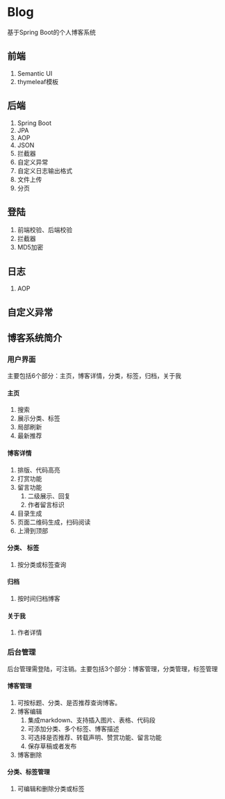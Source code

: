 # Blog
基于Spring Boot的个人博客系统
## 前端
  1. Semantic UI
  2. thymeleaf模板
## 后端
  1. Spring Boot
  2. JPA
  3. AOP
  4. JSON
  5. 拦截器
  6. 自定义异常
  7. 自定义日志输出格式
  8. 文件上传
  9. 分页
## 登陆
1. 前端校验、后端校验
2. 拦截器
3. MD5加密
## 日志
1. AOP
## 自定义异常
## 博客系统简介
### 用户界面
主要包括6个部分：主页，博客详情，分类，标签，归档，关于我
#### 主页
  1. 搜索
  2. 展示分类、标签
  3. 局部刷新
  4. 最新推荐
#### 博客详情 
  1. 排版、代码高亮
  2. 打赏功能
  3. 留言功能 
      1. 二级展示、回复
      2. 作者留言标识
  3. 目录生成
  4. 页面二维码生成，扫码阅读
  5. 上滑到顶部
#### 分类、 标签
  1. 按分类或标签查询
#### 归档
  1. 按时间归档博客
#### 关于我
  1. 作者详情
### 后台管理
后台管理需登陆，可注销。主要包括3个部分：博客管理，分类管理，标签管理
#### 博客管理
  1. 可按标题、分类、是否推荐查询博客。
  2. 博客编辑 
      1. 集成markdown、支持插入图片、表格、代码段
      2. 可添加分类、多个标签、博客描述
      3. 可选择是否推荐、转载声明、赞赏功能、留言功能
      4. 保存草稿或者发布
  3. 博客删除
#### 分类、标签管理
  1. 可编辑和删除分类或标签

